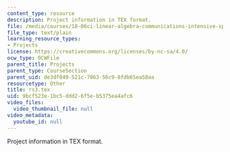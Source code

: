 ```yaml
---
content_type: resource
description: Project information in TEX format.
file: /media/courses/18-06ci-linear-algebra-communications-intensive-spring-2004/9bcf523e1bc5ddd26f5eb5375ea4afc6_rs3.tex
file_type: text/plain
learning_resource_types:
- Projects
license: https://creativecommons.org/licenses/by-nc-sa/4.0/
ocw_type: OCWFile
parent_title: Projects
parent_type: CourseSection
parent_uid: de3df049-521c-7063-56c9-8fdb65ea58aa
resourcetype: Other
title: rs3.tex
uid: 9bcf523e-1bc5-ddd2-6f5e-b5375ea4afc6
video_files:
  video_thumbnail_file: null
video_metadata:
  youtube_id: null
---
```

Project information in TEX format.